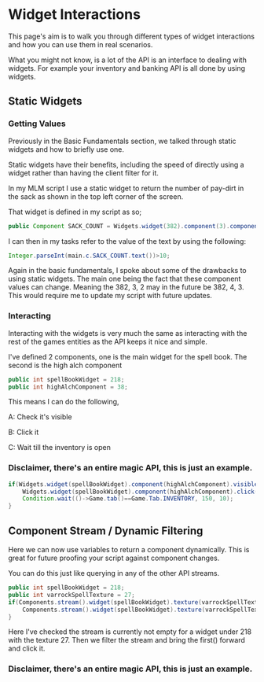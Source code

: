 # Widget Interactions

This page's aim is to walk you through different types of widget interactions and how you can use them in real scenarios. 

What you might not know, is a lot of the API is an interface to dealing with widgets. For example your inventory and banking API is all done by using widgets.

## Static Widgets

### Getting Values

Previously in the Basic Fundamentals section, we talked through static widgets and how to briefly use one.

Static widgets have their benefits, including the speed of directly using a widget rather than having the client filter for it.

In my MLM script I use a static widget to return the number of pay-dirt in the sack as shown in the top left corner of the screen.

That widget is defined in my script as so;
```java
public Component SACK_COUNT = Widgets.widget(382).component(3).component(2);
```
I can then in my tasks refer to the value of the text by using the following:
```java
Integer.parseInt(main.c.SACK_COUNT.text())>10;
```

Again in the basic fundamentals, I spoke about some of the drawbacks to using static widgets. The main one being the fact that these component values can change.
Meaning the 382, 3, 2 may in the future be 382, 4, 3. This would require me to update my script with future updates.

### Interacting

Interacting with the widgets is very much the same as interacting with the rest of the games entities as the API keeps it nice and simple.

I've defined 2 components, one is the main widget for the spell book. The second is the high alch component
```Java
public int spellBookWidget = 218;
public int highAlchComponent = 38;
```

This means I can do the following, 

A: Check it's visible

B: Click it

C: Wait till the inventory is open

### Disclaimer, there's an entire magic API, this is just an example.

```Java
if(Widgets.widget(spellBookWidget).component(highAlchComponent).visible()){
	Widgets.widget(spellBookWidget).component(highAlchComponent).click();
	Condition.wait(()->Game.tab()==Game.Tab.INVENTORY, 150, 10);
}
```

## Component Stream / Dynamic Filtering

Here we can now use variables to return a component dynamically. This is great for future proofing your script against component changes.

You can do this just like querying in any of the other API streams.

```Java
public int spellBookWidget = 218;
public int varrockSpellTexture = 27;
if(Components.stream().widget(spellBookWidget).texture(varrockSpellTexture).viewable().isNotEmpty()){
	Components.stream().widget(spellBookWidget).texture(varrockSpellTexture).viewable().first().click();
}
```

Here I've checked the stream is currently not empty for a widget under 218 with the texture 27. Then we filter the stream and bring the first() forward and click it.

### Disclaimer, there's an entire magic API, this is just an example.